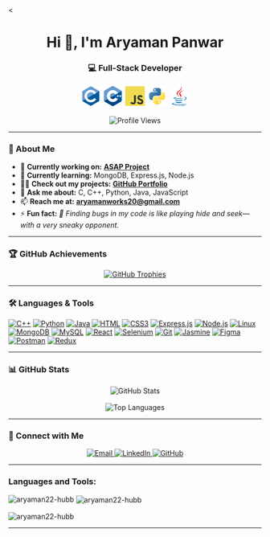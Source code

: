 <<h1 align="center">Hi 👋, I'm Aryaman Panwar</h1>
<h3 align="center">
  💻 Full-Stack Developer <br><br>
  <img src="https://raw.githubusercontent.com/devicons/devicon/master/icons/c/c-original.svg" alt="C" width="40" height="40"/>
  <img src="https://raw.githubusercontent.com/devicons/devicon/master/icons/cplusplus/cplusplus-original.svg" alt="C++" width="40" height="40"/>
  <img src="https://raw.githubusercontent.com/devicons/devicon/master/icons/javascript/javascript-original.svg" alt="JavaScript" width="40" height="40"/>
  <img src="https://raw.githubusercontent.com/devicons/devicon/master/icons/python/python-original.svg" alt="Python" width="40" height="40"/>
  <img src="https://raw.githubusercontent.com/devicons/devicon/master/icons/java/java-original.svg" alt="Java" width="40" height="40"/>
</h3>

<p align="center">
  <img src="https://komarev.com/ghpvc/?username=aryaman22-hubb&label=Profile%20views&color=0e75b6&style=flat" alt="Profile Views" />
</p>

---
### 🚀 About Me

- 🔭 **Currently working on:** [**ASAP Project**](https://github.com/kalviumcommunity/s84_GroupChatEmojiStats)
- 🌱 **Currently learning:** MongoDB, Express.js, Node.js
- 👨‍💻 **Check out my projects:** [**GitHub Portfolio**](https://github.com/aryaman22-hubb?tab=repositories)
- 💬 **Ask me about:** C, C++, Python, Java, JavaScript
- 📫 **Reach me at:** [**aryamanworks20@gmail.com**](mailto:aryamanworks20@gmail.com)
- ⚡ **Fun fact:** *🐛 Finding bugs in my code is like playing hide and seek—with a very sneaky opponent.*


---

### 🏆 GitHub Achievements  
<p align="center">
  <a href="https://github.com/ryo-ma/github-profile-trophy">
    <img src="https://github-profile-trophy.vercel.app/?username=aryaman22-hubb&theme=discord&no-bg=true&margin-w=15&margin-h=15" alt="GitHub Trophies" />
  </a>
</p>


---

### 🛠️ Languages & Tools  
<a href="https://www.cplusplus.com/"><img src="https://img.shields.io/badge/c++-%2300599C.svg?style=for-the-badge&logo=c%2B%2B&logoColor=white" alt="C++"></a>
<a href="https://www.python.org/"><img src="https://img.shields.io/badge/python-3670A0?style=for-the-badge&logo=python&logoColor=ffdd54" alt="Python"></a>
<a href="https://www.oracle.com/java/"><img src="https://img.shields.io/badge/Java-%23F7DF1E.svg?style=for-the-badge&logo=java&logoColor=white" alt="Java"></a>
<a href="https://developer.mozilla.org/en-US/docs/Web/HTML"><img src="https://img.shields.io/badge/HTML-%23E44D26.svg?style=for-the-badge&logo=html5&logoColor=white" alt="HTML"></a>
<a href="https://developer.mozilla.org/en-US/docs/Web/CSS"><img src="https://img.shields.io/badge/css3-%231572B6.svg?style=for-the-badge&logo=css3&logoColor=white" alt="CSS3"></a>
<a href="https://expressjs.com/"><img src="https://img.shields.io/badge/express.js-%23404d59.svg?style=for-the-badge&logo=express&logoColor=%2361DAFB" alt="Express.js"></a>
<a href="https://nodejs.org/"><img src="https://img.shields.io/badge/node.js-6DA55F?style=for-the-badge&logo=node.js&logoColor=white" alt="Node.js"></a>
<a href="https://www.linux.org/"><img src="https://img.shields.io/badge/Linux-%23FCC624.svg?style=for-the-badge&logo=linux&logoColor=black" alt="Linux"></a>
<a href="https://www.mongodb.com/"><img src="https://img.shields.io/badge/MongoDB-%234ea94b.svg?style=for-the-badge&logo=mongodb&logoColor=white" alt="MongoDB"></a>
<a href="https://www.mysql.com/"><img src="https://img.shields.io/badge/MySQL-%234479A1.svg?style=for-the-badge&logo=mysql&logoColor=white" alt="MySQL"></a>
<a href="https://reactjs.org/"><img src="https://img.shields.io/badge/react-%2320232a.svg?style=for-the-badge&logo=react&logoColor=%2361DAFB" alt="React"></a>
<a href="https://www.selenium.dev/"><img src="https://img.shields.io/badge/selenium-%23D9E3E6.svg?style=for-the-badge&logo=selenium&logoColor=43B02A" alt="Selenium"></a>
<a href="https://git-scm.com/"><img src="https://img.shields.io/badge/git-%23F05032.svg?style=for-the-badge&logo=git&logoColor=white" alt="Git"></a>
<a href="https://jasmine.github.io/"><img src="https://img.shields.io/badge/jasmine-%23D36E72.svg?style=for-the-badge&logo=jasmine&logoColor=white" alt="Jasmine"></a>
<a href="https://www.figma.com/"><img src="https://img.shields.io/badge/figma-%23F24E1E.svg?style=for-the-badge&logo=figma&logoColor=white" alt="Figma"></a>
<a href="https://www.postman.com/"><img src="https://img.shields.io/badge/postman-%23FF6C37.svg?style=for-the-badge&logo=postman&logoColor=white" alt="Postman"></a>
<a href="https://redux.js.org/"><img src="https://img.shields.io/badge/redux-%23593d88.svg?style=for-the-badge&logo=redux&logoColor=white" alt="Redux"></a>


---

### 📊 GitHub Stats  
<p align="center">
  <img align="center" src="https://github-readme-stats.vercel.app/api?username=aryaman22-hubb&show_icons=true&theme=radical" alt="GitHub Stats"/>
</p>

<p align="center">
<img align="center" src="https://github-readme-stats.vercel.app/api/top-langs?username=aryaman22-hubb&show_icons=true&locale=en&layout=compact&theme=radical&cache_seconds=1800" alt="Top Languages"/>
</p>

---

### 🔗 Connect with Me  
<p align="center">
  <a href="mailto:aryamanworks20@gmail.com">
    <img src="https://img.shields.io/badge/Email-D14836?style=for-the-badge&logo=gmail&logoColor=white" alt="Email" />
  </a>
  <a href="https://www.linkedin.com/" target="_blank">
    <img src="https://img.shields.io/badge/LinkedIn-0077B5?style=for-the-badge&logo=linkedin&logoColor=white" alt="LinkedIn" />
  </a>
  <a href="https://github.com/aryaman22-hubb" target="_blank">
    <img src="https://img.shields.io/badge/GitHub-181717?style=for-the-badge&logo=github&logoColor=white" alt="GitHub" />
  </a>
</p>

---


<h3 align="left">Languages and Tools:</h3>

<p>
  <img align="left" src="https://github-readme-stats.vercel.app/api/top-langs?username=aryaman22-hubb&show_icons=true&locale=en&layout=compact&cache_seconds=1800" alt="aryaman22-hubb" />
</p>

<p>&nbsp;<img align="center" src="https://github-readme-stats.vercel.app/api?username=aryaman22-hubb&show_icons=true&locale=en" alt="aryaman22-hubb" /></p>

<p><img align="center" src="https://github-readme-streak-stats.herokuapp.com/?user=aryaman22-hubb&" alt="aryaman22-hubb" /></p>


---


